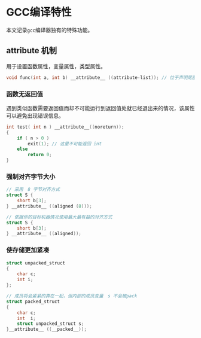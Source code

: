 # GCC编译特性

本文记录`gcc`编译器独有的特殊功能。

## __attribute__ 机制

用于设置函数属性，变量属性，类型属性。

```c
void func(int a, int b) __attribute__ ((attribute-list)); // 位于声明尾部
```

### 函数无返回值

遇到类似函数需要返回值而却不可能运行到返回值处就已经退出来的情况，该属性可以避免出现错误信息。

```c
int test( int n ) __attribute__((noreturn));
{
    if ( n > 0 )
        exit(1); // 这里不可能返回 int
    else
        return 0;
}
```

### 强制对齐字节大小

```c
// 采用　8 字节对齐方式
struct S {
    short b[3];
} __attribute__ ((aligned (8)));

// 依据你的目标机器情况使用最大最有益的对齐方式
struct S {
    short b[3];
} __attribute__ ((aligned));
```

### 使存储更加紧凑

```c
struct unpacked_struct
{
    char c;
    int i;
};

// 成员将会紧紧的靠在一起，但内部的成员变量　s 不会被pack
struct packed_struct
{
    char c;
    int  i;
    struct unpacked_struct s;
}__attribute__ ((__packed__));
```
